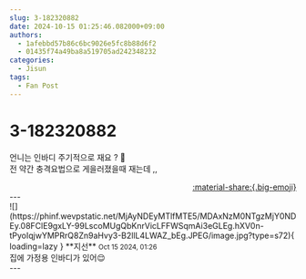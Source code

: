 ```yaml
---
slug: 3-182320882
date: 2024-10-15 01:25:46.082000+09:00
authors:
  - 1afebbd57b86c6bc9026e5fc8b88d6f2
  - 01435f74a49ba8a519705ad242348232
categories:
  - Jisun
tags:
  - Fan Post
---
```


# 3-182320882

<div class="post-container" markdown="1">
<div class="content-container md-sidebar__scrollwrap" markdown="1">

언니는 인바디 주기적으로 재요 ? 🤔<br>전 약간 충격요법으로 게을러졌을때 재는데 ,,

</div>
</div>

<div style="text-align: right;" markdown="1">
<a href="https://weverse.io/fromis9/fanpost/3-182320882" style="text-align: right;">:material-share:{.big-emoji}</a>
</div>
---

<div class="comments-container md-sidebar__scrollwrap" markdown="1">
<div class="comment" markdown="1">
<div class='id-container' markdown="1">
![](https://phinf.wevpstatic.net/MjAyNDEyMTlfMTE5/MDAxNzM0NTgzMjY0NDEy.08FClE9gxLY-99LscoMUgQbKnrVicLFFWSqmAi3eGLEg.hXV0n-tPyoIqjwYMPRrQ8Zn9aHvy3-B2llL4LWAZ_bEg.JPEG/image.jpg?type=s72){ loading=lazy }
**<span class="artist">지선</span>** <small>Oct 15 2024, 01:26</small><br>
</div>
<div class='comment-body' markdown="1">
집에 가정용 인바디가 있어😌
</div>
</div>
</div>
---
